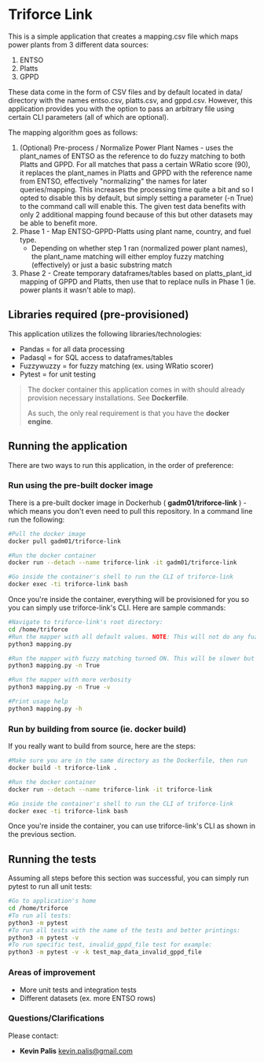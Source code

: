 # Triforce Link #

This is a simple application that creates a mapping.csv file which maps power plants from 3 different data sources:

1. ENTSO
2. Platts
3. GPPD

These data come in the form of CSV files and by default located in data/ directory with the names entso.csv, platts.csv, and gppd.csv.
However, this application provides you with the option to pass an arbitrary file using certain CLI parameters (all of which are optional).

The mapping algorithm goes as follows:
1. (Optional) Pre-process / Normalize Power Plant Names - uses the plant_names of ENTSO as the reference to do fuzzy matching to both Platts and GPPD.
    For all matches that pass a certain WRatio score (90), it replaces the plant_names in Platts and GPPD with the reference name from ENTSO, effectively "normalizing"
    the names for later queries/mapping. This increases the processing time quite a bit and so I opted to disable this by default, but simply setting a
    parameter (-n True) to the command call will enable this. The given test data benefits with only 2 additional mapping found because of this but other datasets
    may be able to benefit more.
2. Phase 1 - Map ENTSO-GPPD-Platts using plant name, country, and fuel type. 
    - Depending on whether step 1 ran (normalized power plant names), the plant_name matching will either employ fuzzy matching (effectively) or just a basic substring match
3. Phase 2 - Create temporary dataframes/tables based on platts_plant_id mapping of GPPD and Platts, then use that to replace nulls in Phase 1 (ie. power plants it wasn't able to map).


## Libraries required (pre-provisioned)

This application utilizes the following libraries/technologies:

- Pandas = for all data processing
- Padasql = for SQL access to dataframes/tables
- Fuzzywuzzy = for fuzzy matching (ex. using WRatio scorer)
- Pytest = for unit testing

> The docker container this application comes in with should already provision necessary installations. See **Dockerfile**.
>
> As such, the only real requirement is that you have the **docker engine**.

## Running the application

There are two ways to run this application, in the order of preference:

### Run using the pre-built docker image

There is a pre-built docker image in Dockerhub ( **gadm01/triforce-link** ) - which means you don't even need to pull this repository. In a command line run the following:

```bash  
#Pull the docker image
docker pull gadm01/triforce-link

#Run the docker container
docker run --detach --name triforce-link -it gadm01/triforce-link

#Go inside the container's shell to run the CLI of triforce-link
docker exec -ti triforce-link bash
```

Once you're inside the container, everything will be provisioned for you so you can simply use triforce-link's CLI. Here are sample commands:

```bash  
#Navigate to triforce-link's root directory:
cd /home/triforce
#Run the mapper with all default values. NOTE: This will not do any fuzzy matching but this is the fastest (3-5 seconds on default datasets)
python3 mapping.py

#Run the mapper with fuzzy matching turned ON. This will be slower but has the potential to map more power plants (~3 mins on default datasets)
python3 mapping.py -n True

#Run the mapper with more verbosity
python3 mapping.py -n True -v

#Print usage help
python3 mapping.py -h
```

### Run by building from source (ie. docker build)

If you really want to build from source, here are the steps:

```bash  
#Make sure you are in the same directory as the Dockerfile, then run
docker build -t triforce-link .

#Run the docker container
docker run --detach --name triforce-link -it triforce-link

#Go inside the container's shell to run the CLI of triforce-link
docker exec -ti triforce-link bash
```
Once you're inside the container, you can use triforce-link's CLI as shown in the previous section.

## Running the tests

Assuming all steps before this section was successful, you can simply run pytest to run all unit tests:

```bash  
#Go to application's home
cd /home/triforce
#To run all tests:
python3 -m pytest
#To run all tests with the name of the tests and better printings:
python3 -m pytest -v
#To run specific test, invalid_gppd_file test for example:
python3 -m pytest -v -k test_map_data_invalid_gppd_file
```

### Areas of improvement
- More unit tests and integration tests
- Different datasets (ex. more ENTSO rows)

### Questions/Clarifications ###
Please contact:

* **Kevin Palis** <kevin.palis@gmail.com>